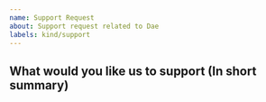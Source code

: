 ```yaml
---
name: Support Request
about: Support request related to Dae
labels: kind/support
---
```


<!--
STOP -- PLEASE READ!

GitHub issue is not the right place for support requests.

If you're looking for help, check the Discussions (https://github.com/daeuniverse/dae/discussions).

You can also post your question on the Discussions or the Dae Telegram channel (https://t.me/daeuniverse).
-->

## What would you like us to support (In short summary)
